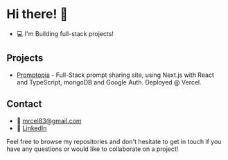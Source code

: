 # Hi there! 👋

- 💻 I'm Building full-stack projects!

## Projects

- [Promptopia](https://promptopia-ai-next-js.vercel.app) - Full-Stack prompt sharing site, using Next.js with React and TypeScript, mongoDB and Google Auth. Deployed @ Vercel.

## Contact
- 📧 mrcel83@gmail.com
- 💼 [LinkedIn](https://www.linkedin.com/in/marcelo-oliveira-1445b5222/)


Feel free to browse my repositories and don't hesitate to get in touch if you have any questions or would like to collaborate on a project!

